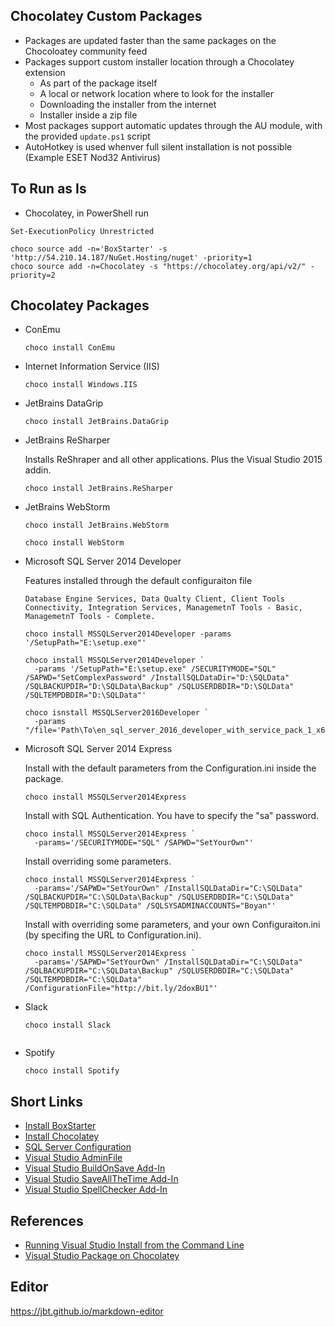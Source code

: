## Chocolatey Custom Packages

  * Packages are updated faster than the same packages on the Chocoloatey community feed
  * Packages support custom installer location through a Chocolatey extension
    * As part of the package itself
    * A local or network location where to look for the installer
    * Downloading the installer from the internet
    * Installer inside a zip file
  * Most packages support automatic updates through the AU module, with the provided ```update.ps1``` script
  * AutoHotkey is used whenver full silent installation is not possible (Example ESET Nod32 Antivirus)

## To Run as Is
  * Chocolatey, in PowerShell run
  ```
  Set-ExecutionPolicy Unrestricted

  choco source add -n='BoxStarter' -s 'http://54.210.14.187/NuGet.Hosting/nuget' -priority=1
  choco source add -n=Chocolatey -s "https://chocolatey.org/api/v2/" -priority=2
  ```

## Chocolatey Packages
  * ConEmu
    ```
    choco install ConEmu
    ```
  * Internet Information Service (IIS)
    ```
    choco install Windows.IIS
    ```
  * JetBrains DataGrip
    ```
    choco install JetBrains.DataGrip
    ```
  * JetBrains ReSharper

    Installs ReShraper and all other applications. Plus the Visual Studio 2015 addin.
    ```
    choco install JetBrains.ReSharper
    ```
  * JetBrains WebStorm
    ```
    choco install JetBrains.WebStorm
    ```
    ```
    choco install WebStorm
    ```
  * Microsoft SQL Server 2014 Developer

    Features installed through the default configuraiton file
    ```
    Database Engine Services, Data Qualty Client, Client Tools Connectivity, Integration Services, ManagemetnT Tools - Basic, ManagemetnT Tools - Complete.
    ```
    ```
    choco install MSSQLServer2014Developer -params '/SetupPath="E:\setup.exe"'
    ````
    ```
    choco install MSSQLServer2014Developer `
      -params '/SetupPath="E:\setup.exe" /SECURITYMODE="SQL" /SAPWD="SetComplexPassword" /InstallSQLDataDir="D:\SQLData" /SQLBACKUPDIR="D:\SQLData\Backup" /SQLUSERDBDIR="D:\SQLData" /SQLTEMPDBDIR="D:\SQLData"'

    choco isnstall MSSQLServer2016Developer `
      -params "/file='Path\To\en_sql_server_2016_developer_with_service_pack_1_x64_dvd_9548071.iso'"
    ```
  * Microsoft SQL Server 2014 Express

    Install with the default parameters from the Configuration.ini inside the package.
    ```
    choco install MSSQLServer2014Express
    ```
    Install with SQL Authentication. You have to specify the "sa" password.
    ```
    choco install MSSQLServer2014Express `
      -params='/SECURITYMODE="SQL" /SAPWD="SetYourOwn"'
    ```
    Install overriding some parameters.
    ```
    choco install MSSQLServer2014Express `
      -params='/SAPWD="SetYourOwn" /InstallSQLDataDir="C:\SQLData" /SQLBACKUPDIR="C:\SQLData\Backup" /SQLUSERDBDIR="C:\SQLData" /SQLTEMPDBDIR="C:\SQLData" /SQLSYSADMINACCOUNTS="Boyan"'
    ```

    Install with overriding some parameters, and your own Configuraiton.ini (by specifing the URL to Configuration.ini).
    ```
    choco install MSSQLServer2014Express `
      -params='/SAPWD="SetYourOwn" /InstallSQLDataDir="C:\SQLData" /SQLBACKUPDIR="C:\SQLData\Backup" /SQLUSERDBDIR="C:\SQLData" /SQLTEMPDBDIR="C:\SQLData" /ConfigurationFile="http://bit.ly/2doxBU1"'
    ```
  * Slack
    ```
    choco install Slack
    ```
    ```
  * Spotify
    ```
    choco install Spotify
    ```

## Short Links
  * [Install BoxStarter](http://bit.ly/win10boxstarter)
  * [Install Chocolatey](http://bit.ly/win10boxstarter-choco)
  * [SQL Server Configuration](http://bit.ly/win10boxstarter-sqlserverconfig)
  * [Visual Studio AdminFile](http://bit.ly/win10boxstarter-vsadmin)
  * [Visual Studio BuildOnSave Add-In](http://bit.ly/win10boxstarert-vs-buildonsave)
  * [Visual Studio SaveAllTheTime Add-In](http://bit.ly/win10boxstarert-vs-saveallthetime)
  * [Visual Studio SpellChecker Add-In](http://bit.ly/win10boxstarter-vs-spellchecker)

## References
  * [Running Visual Studio Install from the Command Line](https://msdn.microsoft.com/en-us/library/mt720584.aspx)
  * [Visual Studio Package on Chocolatey](https://chocolatey.org/packages/VisualStudio2015Enterprise)

## Editor
https://jbt.github.io/markdown-editor